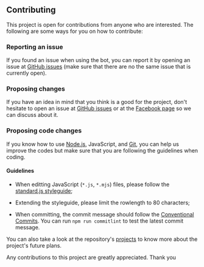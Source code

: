 
## Contributing
This project is open for contributions from anyone who are interested. The
following are some ways for you on how to contribute:

### Reporting an issue
If you found an issue when using the bot, you can report it by opening an issue
at [GitHub issues] (make sure that there are no the same issue that is currently
open).

### Proposing changes
If you have an idea in mind that you think is a good for the project, don't
hesitate to open an issue at [GitHub issues] or at the [Facebook page] so we can
discuss about it.

### Proposing code changes
If you know how to use [Node.js], JavaScript, and [Git], you can help us improve
the codes but make sure that you are following the guidelines when coding.

#### Guidelines
 * When editting JavaScript (`*.js`, `*.mjs`) files, please follow the
   [standard.js styleguide];

 * Extending the styleguide, please limit the rowlength to 80 characters;

 * When committing, the commit message should follow the [Conventional Commits].
   You can run `npm run commitlint` to test the latest commit message.

You can also take a look at the repository's [projects] to know more about the
project's future plans.

Any contributions to this project are greatly appreciated. Thank you

[projects]: https://github.com/eidoriantan/messenger-translator/projects
[donate]: https://www.patreon.com/eidoriantan
[Facebook page]: https://facebook.com/msgr.translator
[GitHub issues]: https://github.com/eidoriantan/messenger-translator/issues

[Facebook]: https://facebook.com
[Facebook Developer]: https://developer.facebook.com
[Node.js]: https://nodejs.org
[npm]: https://www.npmjs.com
[Git]: https://git-scm.com
[Conventional Commits]: https://www.conventionalcommits.org/en/v1.0.0/
[standard.js styleguide]: https://standardjs.com/rules.html

